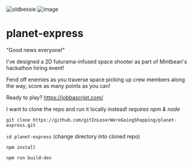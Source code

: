 ![oldbessie](https://user-images.githubusercontent.com/33425993/131791888-f51db1e3-2de0-4f70-8e44-89eb5c0b3b7d.png)
![image](https://user-images.githubusercontent.com/33425993/131791779-be85bd63-b201-4424-ad79-a62d199de046.png)

# planet-express
"Good news everyone!"

I've designed a 2D futurama-infused space shooter as part of Mintbean's hackathon hiring event!

Fend off enemies as you traverse space picking up crew members along the way, score as many points as you can!


Ready to play?
https://jobbascript.com/



I want to clone the repo and run it locally instead! *requires npm & node*

```git clone https://github.com/gitInLoserWereGoingShopping/planet-express.git```

```cd planet-express``` (change directory into cloned repo)

```npm install```

```npm run build-dev```
